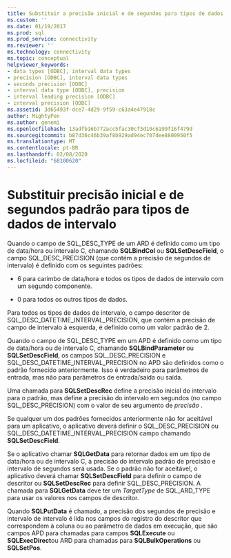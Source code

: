 ```yaml
---
title: Substituir a precisão inicial e de segundos para tipos de dados de intervalo | Microsoft Docs
ms.custom: ''
ms.date: 01/19/2017
ms.prod: sql
ms.prod_service: connectivity
ms.reviewer: ''
ms.technology: connectivity
ms.topic: conceptual
helpviewer_keywords:
- data types [ODBC], interval data types
- precision [ODBC], interval data types
- seconds precision [ODBC]
- interval data type [ODBC], precision
- interval leading precision [ODBC]
- interval precision [ODBC]
ms.assetid: 3d65493f-dce7-4d29-9f59-c63a4e47918c
author: MightyPen
ms.author: genemi
ms.openlocfilehash: 13adfb16b772acc5fac30cf3d10c6199f16f479d
ms.sourcegitcommit: b87d36c46b39af8b929ad94ec707dee8800950f5
ms.translationtype: MT
ms.contentlocale: pt-BR
ms.lasthandoff: 02/08/2020
ms.locfileid: "68100620"
---
```

# <a name="overriding-default-leading-and-seconds-precision-for-interval-data-types"></a>Substituir precisão inicial e de segundos padrão para tipos de dados de intervalo
Quando o campo de SQL_DESC_TYPE de um ARD é definido como um tipo de data/hora ou intervalo C, chamando **SQLBindCol** ou **SQLSetDescField**, o campo SQL_DESC_PRECISION (que contém a precisão de segundos de intervalo) é definido com os seguintes padrões:  
  
-   6 para carimbo de data/hora e todos os tipos de dados de intervalo com um segundo componente.  
  
-   0 para todos os outros tipos de dados.  
  
 Para todos os tipos de dados de intervalo, o campo descritor de SQL_DESC_DATETIME_INTERVAL_PRECISION, que contém a precisão de campo de intervalo à esquerda, é definido como um valor padrão de 2.  
  
 Quando o campo de SQL_DESC_TYPE em um APD é definido como um tipo de data/hora ou de intervalo C, chamando **SQLBindParameter** ou **SQLSetDescField**, os campos SQL_DESC_PRECISION e SQL_DESC_DATETIME_INTERVAL_PRECISION no APD são definidos como o padrão fornecido anteriormente. Isso é verdadeiro para parâmetros de entrada, mas não para parâmetros de entrada/saída ou saída.  
  
 Uma chamada para **SQLSetDescRec** define a precisão inicial do intervalo para o padrão, mas define a precisão do intervalo em segundos (no campo SQL_DESC_PRECISION) com o valor de seu argumento de *precisão* .  
  
 Se qualquer um dos padrões fornecidos anteriormente não for aceitável para um aplicativo, o aplicativo deverá definir o SQL_DESC_PRECISION ou SQL_DESC_DATETIME_INTERVAL_PRECISION campo chamando **SQLSetDescField**.  
  
 Se o aplicativo chamar **SQLGetData** para retornar dados em um tipo de data/hora ou de intervalo C, a precisão do intervalo padrão de precisão e intervalo de segundos será usada. Se o padrão não for aceitável, o aplicativo deverá chamar **SQLSetDescField** para definir o campo de descritor ou **SQLSetDescRec** para definir SQL_DESC_PRECISION. A chamada para **SQLGetData** deve ter um *TargetType* de SQL_ARD_TYPE para usar os valores nos campos de descritor.  
  
 Quando **SQLPutData** é chamado, a precisão dos segundos de precisão e intervalo de intervalo é lida nos campos do registro do descritor que correspondem à coluna ou ao parâmetro de dados em execução, que são campos APD para chamadas para campos **SQLExecute** ou **SQLExecDirect**ou ARD para chamadas para **SQLBulkOperations** ou **SQLSetPos**.
